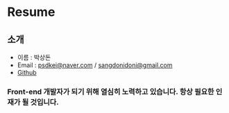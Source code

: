 # Resume

## 소개

* 이름 : 박상돈
* Email : psdkei@naver.com / sangdonidoni@gmail.com
* [Github](https://github.com/ddoniddoni)

### Front-end 개발자가 되기 위해 열심히 노력하고 있습니다. 항상 필요한 인재가 될 것입니다.
